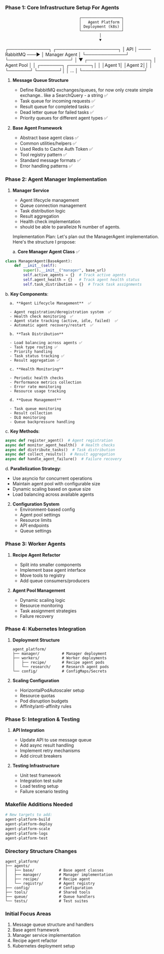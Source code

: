 ### Phase 1: Core Infrastructure Setup For Agents

                                     ┌──────────────────┐
                                     │   Agent Platform │
                                     │ Deployment (k8s) │
                                     └──────────────────┘
                                              │
                                              ▼

┌─────────────┐ ┌────────────────────┐
│ API │ ──── RabbitMQ ───► │ Manager Agent │
└─────────────┘ └────────────────────┘
│
▼
┌────────────────────┐
│ Agent Pool │
│ ┌───────┐ ┌───────┐│
│ │Agent 1│ │Agent 2││
│ └───────┘ └───────┘│
│ ... │
└────────────────────┘

1. **Message Queue Structure**

   - Define RabbitMQ exchanges/queues, for now only create simple exchange.. like a SearchQuery - a string ✅
   - Task queue for incoming requests ✅
   - Result queue for completed tasks ✅
   - Dead letter queue for failed tasks ✅
   - Priority queues for different agent types ✅

2. **Base Agent Framework**
   - Abstract base agent class ✅
   - Common utilities/helpers ✅
   - Used Redis to Cache Auth Token ✅
   - Tool registry pattern ✅
   - Standard message formats ✅
   - Error handling patterns ✅

### Phase 2: Agent Manager Implementation

1. **Manager Service**

   - Agent lifecycle management
   - Queue connection management
   - Task distribution logic
   - Result aggregation
   - Health check implementation
   - should be able to paralleize N number of agents.

   Implementation Plan:
   Let's plan out the ManagerAgent implementation. Here's the structure I propose:

   a. **Core Manager Agent Class** ✅

```python
class ManagerAgent(BaseAgent):
    def __init__(self):
        super().__init__("manager", base_url)
        self.active_agents = {}  # Track active agents
        self.agent_health = {}   # Track agent health status
        self.task_distribution = {}  # Track task assignments
```

b. **Key Components**:

      a. **Agent Lifecycle Management**  ✅

      - Agent registration/deregistration system  ✅
      - Health check monitoring  ✅
      - Agent state tracking (active, idle, failed)  ✅
      - Automatic agent recovery/restart  ✅

      b. **Task Distribution**

      - Load balancing across agents ✅
      - Task type routing ✅
      - Priority handling
      - Task status tracking ✅
      - Result aggregation ✅

      c. **Health Monitoring**

      - Periodic health checks
      - Performance metrics collection
      - Error rate monitoring
      - Resource usage tracking

      d. **Queue Management**

      - Task queue monitoring
      - Result collection
      - DLQ monitoring
      - Queue backpressure handling

c. **Key Methods**:

```python
async def register_agent()  # Agent registration
async def monitor_agent_health()  # Health checks
async def distribute_tasks()  # Task distribution
async def collect_results()  # Result aggregation
async def handle_agent_failure()  # Failure recovery
```

d. **Parallelization Strategy**:

- Use asyncio for concurrent operations
- Maintain agent pool with configurable size
- Dynamic scaling based on queue size
- Load balancing across available agents

2. **Configuration System**
   - Environment-based config
   - Agent pool settings
   - Resource limits
   - API endpoints
   - Queue settings

### Phase 3: Worker Agents

1. **Recipe Agent Refactor**

   - Split into smaller components
   - Implement base agent interface
   - Move tools to registry
   - Add queue consumers/producers

2. **Agent Pool Management**
   - Dynamic scaling logic
   - Resource monitoring
   - Task assignment strategies
   - Failure recovery

### Phase 4: Kubernetes Integration

1. **Deployment Structure**

   ```
   agent_platform/
   ├── manager/          # Manager deployment
   ├── workers/          # Worker deployments
   │   ├── recipe/       # Recipe agent pods
   │   └── research/     # Research agent pods
   └── config/           # ConfigMaps/Secrets
   ```

2. **Scaling Configuration**
   - HorizontalPodAutoscaler setup
   - Resource quotas
   - Pod disruption budgets
   - Affinity/anti-affinity rules

### Phase 5: Integration & Testing

1. **API Integration**

   - Update API to use message queue
   - Add async result handling
   - Implement retry mechanisms
   - Add circuit breakers

2. **Testing Infrastructure**
   - Unit test framework
   - Integration test suite
   - Load testing setup
   - Failure scenario testing

### Makefile Additions Needed

```makefile
# New targets to add:
agent-platform-build
agent-platform-deploy
agent-platform-scale
agent-platform-logs
agent-platform-test
```

### Directory Structure Changes

```
agent_platform/
├── agents/
│   ├── base/           # Base agent classes
│   ├── manager/        # Manager implementation
│   ├── recipe/         # Recipe agent
│   └── registry/       # Agent registry
├── config/             # Configuration
├── tools/              # Shared tools
├── queue/              # Queue handlers
└── tests/              # Test suites
```

### Initial Focus Areas

1. Message queue structure and handlers
2. Base agent framework
3. Manager service implementation
4. Recipe agent refactor
5. Kubernetes deployment setup
